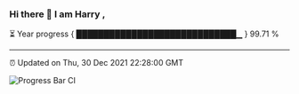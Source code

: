### Hi there 👋 I am Harry , 

⏳ Year progress { █████████████████████████████▁ } 99.71 %

---

⏰ Updated on Thu, 30 Dec 2021 22:28:00 GMT

![Progress Bar CI](https://github.com/duykhang68/duykhang68/workflows/Progress%20Bar%20CI/badge.svg)
